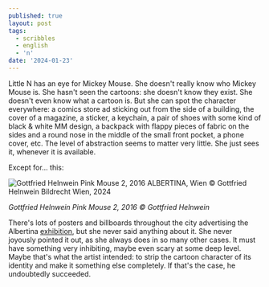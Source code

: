 ```yaml
---
published: true
layout: post
tags:
  - scribbles
  - english
  - 'n'
date: '2024-01-23'
---
```

Little N has an eye for Mickey Mouse. She doesn't really know who Mickey Mouse is. She hasn't seen the cartoons: she doesn't know they exist. She doesn't even know what a cartoon is. But she can spot the character everywhere: a comics store ad sticking out from the side of a building, the cover of a magazine, a sticker, a keychain, a pair of shoes with some kind of black & white MM design, a backpack with flappy pieces of fabric on the sides and a round nose in the middle of the small front pocket, a phone cover, etc. The level of abstraction seems to matter very little. She just sees it, whenever it is available. 


Except for... this: 


![Gottfried Helnwein  Pink Mouse 2, 2016  ALBERTINA, Wien © Gottfried Helnwein  Bildrecht Wien, 2024](https://lh3.googleusercontent.com/pw/ABLVV84ywCHWy8zGYpKSSDxjhZPDxnyc_HmhUOby2QOmVQpiFJF0qfixnWHqoPwZ-NP3FLuiNnqHS0vsZeO5kewGHow7Yg0bsq7VY-1pwUINY0W9YG27XeL2-eAuV7CJlXpVovoabkrpUKNcbICTZkNlOvIuDXttrwuNsRrjHkHbWy6c3n_v6v_WuUgq6IFoldv2VS-CmRV-yxCwsJMLD6jt94dvuQVvG5LSgRl8HZeFAUjFdPl5YTlwfwjcuaPsyyne6T4JZ3QqjN0rpcGCgY2eaIAXs0S2eD-yVuiPyhQFi0npz8WS8Rzs8tdsXl7vudQyj610y_o2lZmgqzUFxmUSuwWheZOiByfFMW1SZfDdwMtSlebAFHw8YIUtGxpbvgoi4_3lTiMnilj24Cnmc9PLXkETDcsmZcUbq-z9dHysPSx2J-FqL9r87dkeveRUyFdBod5LDeAiNtxvKcPZXWvj6tFhPB9z__UggsDq66VvQPltUcbRoc57uUgdDv-pTJYfgyPlNr3TLQgLDCli8F7lH-yH1wCOaa4AwuMLeOso6w4fFQftytt_GUKnWXBk0AX6QuVc6Y31Hxql3IhFKx8EPSx29u5Wjv_ujrpKZbu-V-vBeRpg3PvjifVixa2PCh5PLRHUENgQd316q71XXwh7WAq87Gbrq5JI5-RA8_LEPzt6fq4v-8MuByrFqhjGxgq8vr7P4b06XjvvhcpZUb8s1co871TXc0dkK9W6QBiJhxe1rweDDrMOniCH-Ezb0s_SB0w9NphF2peOrhc5rt4gC3RTGq9DaUsOyR12iNO9dJLCMemph-DDOX5Eu3KgCsGXTVFo3n6-b6odErYkZj5z_jEnsptCUaTqyPraciSBDw5kh5rjaL6MJqWvKSRNG0wgZAegtKFBQiTKt4gEwIj-F6OQgZON8JWIKBozM6wdcqzMTARV4ySZ_APLpQx5Hpla4gbQ1laQos71Nr30Kw=w1200-h803-no?authuser=0)



_Gottfried Helnwein Pink Mouse 2, 2016 © Gottfried Helnwein_ 

There's lots of posters and billboards throughout the city advertising the Albertina [exhibition](https://www.albertina.at/en/exhibitions/gottfried-helnwein-23/), but she never said anything about it. She never joyously pointed it out, as she always does in so many other cases. It must have something very inhibiting, maybe even scary at some deep level. Maybe that's what the artist intended: to strip the cartoon character of its identity and make it something else completely. If that's the case, he undoubtedly succeeded.
